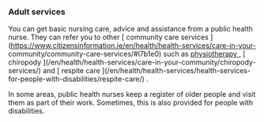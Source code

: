 ###  Adult services

You can get basic nursing care, advice and assistance from a public health
nurse. They can refer you to other [ community care services
](https://www.citizensinformation.ie/en/health/health-services/care-in-your-
community/community-care-services/#l7b1e0) such as [ physiotherapy
](/en/health/health-services/care-in-your-community/physiotherapy-services/) ,
[ chiropody ](/en/health/health-services/care-in-your-community/chiropody-
services/) and [ respite care ](/en/health/health-services/health-services-
for-people-with-disabilities/respite-care/) .

In some areas, public health nurses keep a register of older people and visit
them as part of their work. Sometimes, this is also provided for people with
disabilities.
